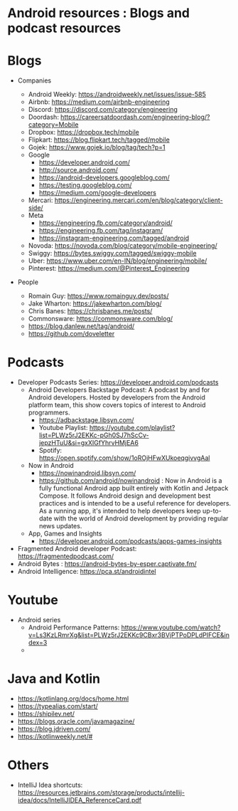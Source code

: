 # Android resources : Blogs and podcast resources


# Blogs

* Companies
  * Android Weekly: https://androidweekly.net/issues/issue-585
  * Airbnb: https://medium.com/airbnb-engineering
  * Discord: https://discord.com/category/engineering
  * Doordash: https://careersatdoordash.com/engineering-blog/?category=Mobile
  * Dropbox: https://dropbox.tech/mobile
  * Flipkart: https://blog.flipkart.tech/tagged/mobile
  * Gojek: https://www.gojek.io/blog/tag/tech?p=1
  * Google
    * https://developer.android.com/
    * http://source.android.com/
    * https://android-developers.googleblog.com/
    * https://testing.googleblog.com/
    * https://medium.com/google-developers
  * Mercari: https://engineering.mercari.com/en/blog/category/client-side/
  * Meta
    * https://engineering.fb.com/category/android/
    * https://engineering.fb.com/tag/instagram/
    * https://instagram-engineering.com/tagged/android
  * Novoda: https://novoda.com/blog/category/mobile-engineering/
  * Swiggy: https://bytes.swiggy.com/tagged/swiggy-mobile
  * Uber: https://www.uber.com/en-IN/blog/engineering/mobile/
  * Pinterest: https://medium.com/@Pinterest_Engineering

* People
  * Romain Guy: https://www.romainguy.dev/posts/
  * Jake Wharton: https://jakewharton.com/blog/
  * Chris Banes: https://chrisbanes.me/posts/
  * Commonsware: https://commonsware.com/blog/
  * https://blog.danlew.net/tag/android/
  * https://github.com/doveletter
    
# Podcasts

* Developer Podcasts Series: https://developer.android.com/podcasts
  * Android Developers Backstage Podcast: A podcast by and for Android developers. Hosted by developers from the Android platform team, this show covers topics of interest to Android programmers. 
    * https://adbackstage.libsyn.com/
    * Youtube Playlist: https://youtube.com/playlist?list=PLWz5rJ2EKKc-pGh0SJ7hScCv-jepzHTuU&si=gxXIGfYhrvHMjEA6
    * Spotify: https://open.spotify.com/show/1oROjHFwXUkoeqgivvgAal
  * Now in Android
    * https://nowinandroid.libsyn.com/
    * https://github.com/android/nowinandroid : Now in Android is a fully functional Android app built entirely with Kotlin and Jetpack Compose. It follows Android design and development best practices and is intended to be a useful reference for developers. As a running app, it's intended to help developers keep up-to-date with the world of Android development by providing regular news updates.
  * App, Games and Insights
    * https://developer.android.com/podcasts/apps-games-insights
* Fragmented Android developer Podcast: https://fragmentedpodcast.com/
* Android Bytes : https://android-bytes-by-esper.captivate.fm/
* Android Intelligence: https://pca.st/androidintel

# Youtube

* Android series
  * Android Performance Patterns: https://www.youtube.com/watch?v=Ls3KzLRmrXg&list=PLWz5rJ2EKKc9CBxr3BVjPTPoDPLdPIFCE&index=3
  * 

# Java and Kotlin
* https://kotlinlang.org/docs/home.html
* https://typealias.com/start/
* https://shipilev.net/
* https://blogs.oracle.com/javamagazine/
* https://blog.jdriven.com/
* https://kotlinweekly.net/#

# Others

* IntelliJ Idea shortcuts: https://resources.jetbrains.com/storage/products/intellij-idea/docs/IntelliJIDEA_ReferenceCard.pdf
